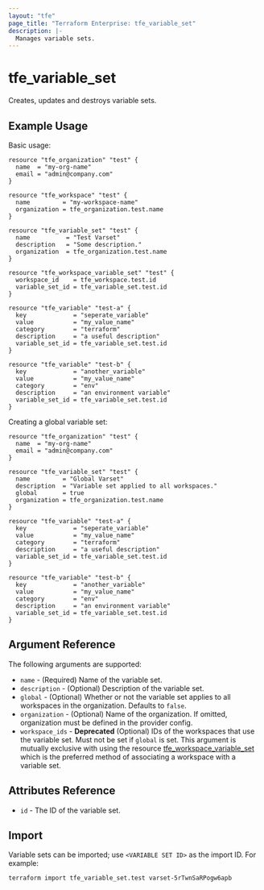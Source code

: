 ```yaml
---
layout: "tfe"
page_title: "Terraform Enterprise: tfe_variable_set"
description: |-
  Manages variable sets.
---
```


# tfe_variable_set

Creates, updates and destroys variable sets.

## Example Usage

Basic usage:

```hcl
resource "tfe_organization" "test" {
  name  = "my-org-name"
  email = "admin@company.com"
}

resource "tfe_workspace" "test" {
  name         = "my-workspace-name"
  organization = tfe_organization.test.name
}

resource "tfe_variable_set" "test" {
  name          = "Test Varset"
  description   = "Some description."
  organization  = tfe_organization.test.name
}

resource "tfe_workspace_variable_set" "test" {
  workspace_id    = tfe_workspace.test.id
  variable_set_id = tfe_variable_set.test.id
}

resource "tfe_variable" "test-a" {
  key             = "seperate_variable"
  value           = "my_value_name"
  category        = "terraform"
  description     = "a useful description"
  variable_set_id = tfe_variable_set.test.id
}

resource "tfe_variable" "test-b" {
  key             = "another_variable"
  value           = "my_value_name"
  category        = "env"
  description     = "an environment variable"
  variable_set_id = tfe_variable_set.test.id
}
```

Creating a global variable set:

```hcl
resource "tfe_organization" "test" {
  name  = "my-org-name"
  email = "admin@company.com"
}

resource "tfe_variable_set" "test" {
  name         = "Global Varset"
  description  = "Variable set applied to all workspaces."
  global       = true
  organization = tfe_organization.test.name
}

resource "tfe_variable" "test-a" {
  key             = "seperate_variable"
  value           = "my_value_name"
  category        = "terraform"
  description     = "a useful description"
  variable_set_id = tfe_variable_set.test.id
}

resource "tfe_variable" "test-b" {
  key             = "another_variable"
  value           = "my_value_name"
  category        = "env"
  description     = "an environment variable"
  variable_set_id = tfe_variable_set.test.id
}
```

## Argument Reference

The following arguments are supported:

* `name` - (Required) Name of the variable set.
* `description` - (Optional) Description of the variable set.
* `global` - (Optional) Whether or not the variable set applies to all workspaces in the organization. Defaults to `false`.
* `organization` - (Optional) Name of the organization. If omitted, organization must be defined in the provider config.
* `workspace_ids` - **Deprecated** (Optional) IDs of the workspaces that use the variable set.
  Must not be set if `global` is set. This argument is mutually exclusive with using the resource
  [tfe_workspace_variable_set](workspace_variable_set.html) which is the preferred method of associating a workspace
  with a variable set.

## Attributes Reference

* `id` - The ID of the variable set.

## Import

Variable sets can be imported; use `<VARIABLE SET ID>` as the import ID. For example:

```shell
terraform import tfe_variable_set.test varset-5rTwnSaRPogw6apb
```
